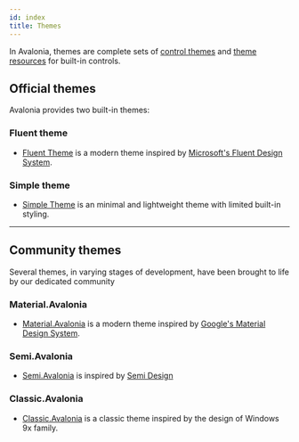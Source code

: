 ```yaml
---
id: index
title: Themes
---
```


In Avalonia, themes are complete sets of [control themes](../control-themes) and [theme resources](../../../../guides/styles-and-resources/how-to-use-theme-variants) for built-in controls.


## Official themes
Avalonia provides two built-in themes:

### Fluent theme

- [Fluent Theme](fluent) is a modern theme inspired by [Microsoft's Fluent Design System](https://en.wikipedia.org/wiki/Fluent_Design_System).

### Simple theme

- [Simple Theme](simple) is an minimal and lightweight theme with limited built-in styling.

---
## Community themes
Several themes, in varying stages of development, have been brought to life by our dedicated community

### Material.Avalonia 

- [Material.Avalonia](https://github.com/AvaloniaCommunity/Material.Avalonia) is a modern theme inspired by [Google's Material Design System](https://m3.material.io/).

### Semi.Avalonia

- [Semi.Avalonia](https://github.com/irihitech/Semi.Avalonia) is inspired by [Semi Design](https://semi.design/en-US)
  
### Classic.Avalonia

- [Classic.Avalonia](https://github.com/BAndysc/Classic.Avalonia) is a classic theme inspired by the design of Windows 9x family.
